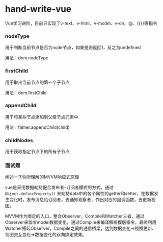 # hand-write-vue
Vue学习进阶，目前只实现了v-text、v-html、v-model、v-on、@、{{}}等指令


### nodeType

用于判断当前节点是否为node节点，如果是则返回1，反之为undefined

用法：dom.nodeType

### firstChild

用于取出当前节点的第一个子节点

用法：dom.firstChild

### appendChild

用于将某些节点添加到父级节点元素中

用法：father.appendChild(child)

### childNodes

用于获取指定节点下的所有子节点

### 面试题

阐述一下你所理解的MVVM响应式原理

vue是采用数据劫持配合发布者-订阅者模式的方式，通过 `Object.defineProperty()` 来劫持data中的各个属性的getter和setter，在数据发生变化时，发布消息给订阅者，去通知观察者，作出对应的回调函数，去更新视图。

MVVM作为绑定的入口，整合Observer，Compile和Watcher三者，通过Observer来监听model数据变化，通过Compile来编译解析模版指令，最终利用Watcher搭起Observer，Compile之间的通信桥梁，达到数据变化=>视图更新、视图交互变化=>数据变化的双向绑定效果。
